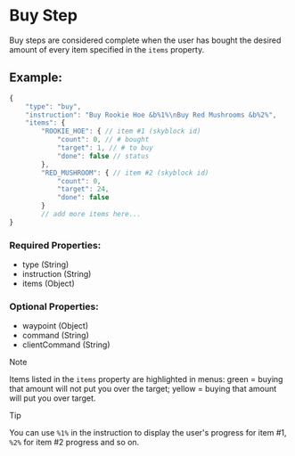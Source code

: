 # Buy Step
Buy steps are considered complete when the user has bought the desired amount of every item specified in the ``items`` property.

## Example:
```js
{
    "type": "buy",
    "instruction": "Buy Rookie Hoe &b%1%\nBuy Red Mushrooms &b%2%",
    "items": {
        "ROOKIE_HOE": { // item #1 (skyblock id)
            "count": 0, // # bought
            "target": 1, // # to buy
            "done": false // status
        },
        "RED_MUSHROOM": { // item #2 (skyblock id)
            "count": 0,
            "target": 24,
            "done": false
        }
        // add more items here...
}
```
### Required Properties:
- type (String)
- instruction (String)
- items (Object)

### Optional Properties:
- waypoint (Object)
- command (String)
- clientCommand (String)

> [!NOTE]
> Items listed in the ``items`` property are highlighted in menus: green = buying that amount will not put you over the target; yellow = buying that amount will put you over target.

> [!TIP]
> You can use ``%1%`` in the instruction to display the user's progress for item #1, ``%2%`` for item #2 progress and so on.
